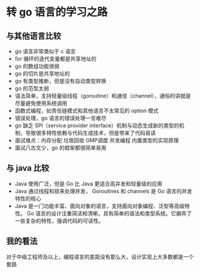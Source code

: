 # 转 go 语言的学习之路

## 与其他语言比较

- go 语言非常类似于 c 语言
- for 循环的迭代变量都是共享地址的
- go 的数组功能很弱
- go 的切片是共享地址的
- go 有类型推断，但是没有自动类型转换
- go 的范型太弱
- 语法简单，支持轻量级线程（goroutine）和通信（channel），通俗的讲就是尽量避免使用系统调用
- 函数式编程，如责任链模式和其他语言不太常见的 option 模式
- 错误处理，go 语言的错误处理一言难尽
- go 缺乏 SPI（service provider interface）机制与动态生成新的类型的机制，导致很多特性依赖与代码生成技术，但是带来了代码易读
- 面试难点：内存分配 垃圾回收 GMP调度 并发编程 内置类型的实现原理
- 面试八古文少，go 的框架都很简单易用

## 与 java 比较

-  Java 使⽤⼴泛，但是 Go ⽐ Java 更适合⾼并发和轻量级的应⽤
- Java 通过线程和锁来处理并发， Goroutines 和 channels 是 Go 语⾔的并发特性的核⼼
- Java 是⼀⻔功能丰富、⾯向对象的语⾔，⽀持⾯向对象编程、泛型等⾼级特性。 Go 语⾔的设计注重简洁和清晰，具有简单的语法和类型系统。它摒弃了⼀些复杂的特性，强调代码的可读性。

## 我的看法

对于中级工程师及以上，编程语言的差距没有那么大，设计实现上大多数都是一个套路